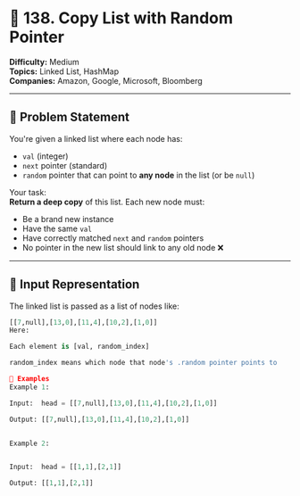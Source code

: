 # 🧬 138. Copy List with Random Pointer

**Difficulty:** Medium  
**Topics:** Linked List, HashMap  
**Companies:** Amazon, Google, Microsoft, Bloomberg

---

## 🧠 Problem Statement

You're given a linked list where each node has:
- `val` (integer)
- `next` pointer (standard)
- `random` pointer that can point to **any node** in the list (or be `null`)

Your task:  
**Return a deep copy** of this list. Each new node must:
- Be a brand new instance
- Have the same `val`
- Have correctly matched `next` and `random` pointers
- No pointer in the new list should link to any old node ❌

---

## 🔁 Input Representation

The linked list is passed as a list of nodes like:

```python
[[7,null],[13,0],[11,4],[10,2],[1,0]]
Here:

Each element is [val, random_index]

random_index means which node that node's .random pointer points to

🧪 Examples
Example 1:

Input:  head = [[7,null],[13,0],[11,4],[10,2],[1,0]]

Output: [[7,null],[13,0],[11,4],[10,2],[1,0]]


Example 2:


Input:  head = [[1,1],[2,1]]

Output: [[1,1],[2,1]]